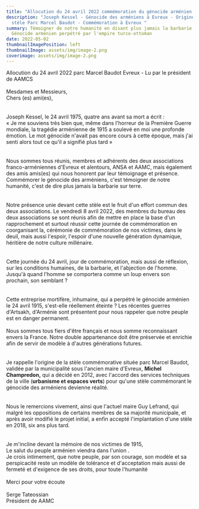 ```yaml
---
title: "Allocution du 24 avril 2022 commémoration du génocide arménien à Evreux "
description: "Joseph Kessel - Génocide des arméniens à Evreux - Origine de la
  stèle Parc Marcel Baudot - Commémoration à Evreux "
summary: Témoigner de notre humanité en disant plus jamais la barbarie -
  Génocide arménien perpétré par l'empire turco-ottoman
date: 2022-05-02
thumbnailImagePosition: left
thumbnailImage: assets/img/image-2.png
coverimage: assets/img/image-2.png
---
```

Allocution du 24 avril 2022 parc Marcel Baudot Evreux - Lu par le président de AAMCS\
\
Mesdames et Messieurs,\
Chers (es) ami(es),\
\
\
Joseph Kessel, le 24 avril 1975, quatre ans avant sa mort a écrit :\
« Je me souviens très bien que, même dans l'horreur de la Première Guerre mondiale, la tragédie arménienne de 1915 a soulevé en moi une profonde émotion. Le mot génocide n'avait pas encore cours à cette époque, mais j'ai senti alors tout ce qu'il a signifié plus tard »\
\
\
Nous sommes tous réunis, membres et adhérents des deux associations franco-arméniennes d'Evreux et alentours, ANSA et AAMC, mais également des amis amis(es) qui nous honorent par leur témoignage et présence. Commémorer le génocide des arméniens, c'est témoigner de notre humanité, c'est de dire plus jamais la barbarie sur terre.\
\
\
Notre présence unie devant cette stèle est le fruit d'un effort commun des deux associations. Le vendredi 8 avril 2022, des membres du bureau des deux associations se sont réunis afin de mettre en place la base d'un rapprochement et surtout réussir cette journée de commémoration en coorganisant la, cérémonie de commémoration de nos victimes, dans le deuil, mais aussi l'espoir, l'espoir d'une nouvelle génération dynamique, héritière de notre culture millénaire.\
\
\
Cette journée du 24 avril, jour de commémoration, mais aussi de réflexion, sur les conditions humaines, de la barbarie, et l'abjection de l'homme. Jusqu'à quand l'homme se comportera comme un loup envers son prochain, son semblant ?\
\
\
Cette entreprise mortifère, inhumaine, qui a perpétré le génocide arménien le 24 avril 1915, s'est-elle réellement éteinte ? Les récentes guerres d'Artsakh, d'Arménie sont présentent pour nous rappeler que notre peuple est en danger permanent.\
\
Nous sommes tous fiers d'être français et nous somme reconnaissant envers la France. Notre double appartenance doit être préservée et enrichie afin de servir de modèle à d'autres générations futures.\
\
\
Je rappelle l'origine de la stèle commémorative située parc Marcel Baudot, validée par la municipalité sous l'ancien maire d'Evreux, **Michel Champredon,** qui a décidé en 2012, avec l'accord des services techniques de la ville (**urbanisme et espaces verts**) pour qu'une stèle commémorant le génocide des arméniens devienne réalité.\
\
\
Nous le remercions vivement, ainsi que l'actuel maire Guy Lefrand, qui malgré les oppositions de certains membres de sa majorité municipale, et après avoir modifié le projet initial, a enfin accepté l'implantation d'une stèle en 2018, six ans plus tard.\
\
\
Je m'incline devant la mémoire de nos victimes de 1915,\
Le salut du peuple arménien viendra dans l'union .\
Je crois intimement, que notre peuple, par son courage, son modèle et sa perspicacité reste un modèle de tolérance et d'acceptation mais aussi de fermeté et d'exigence de ses droits, pour toute l'humanité\
\
Merci pour votre écoute\
\
Serge Tateossian\
Président de AAMC